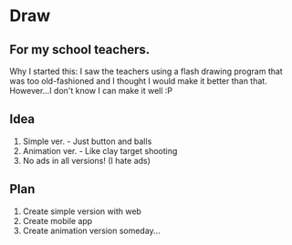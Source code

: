 # Draw
## For my school teachers.
Why I started this: I saw the teachers using a flash drawing program that was too old-fashioned and I thought I would make it better than that. However...I don't know I can make it well :P
## Idea
1. Simple ver. - Just button and balls
2. Animation ver. - Like clay target shooting
3. No ads in all versions! (I hate ads)
## Plan
1. Create simple version with web
2. Create mobile app
3. Create animation version someday...

